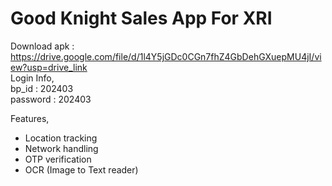 # Good Knight Sales App For XRI
Download apk : https://drive.google.com/file/d/1l4Y5jGDc0CGn7fhZ4GbDehGXuepMU4jI/view?usp=drive_link </br>
Login Info, </br>
bp_id    : 202403 </br>
password : 202403

Features, </br>
- Location tracking
- Network handling
- OTP verification
- OCR (Image to Text reader)
  

